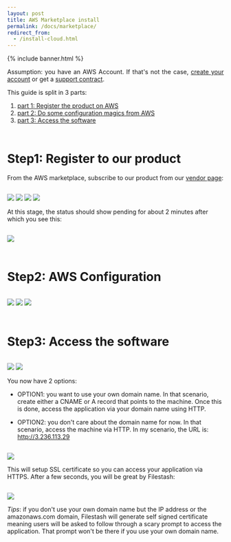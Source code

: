 ```yaml
---
layout: post
title: AWS Marketplace install
permalink: /docs/marketplace/
redirect_from:
  - /install-cloud.html
---
```

<style>
img.fancy { margin: 15px 0 0 0; }
h1 { margin-top: 4rem; }
</style>

{% include banner.html %}
<div class="banner" style="text-align:justify">
    Assumption: you have an AWS Account. If that's not the case, <a href="/redirect.html?origin=pricing::selfhosted&url=https://aws.amazon.com/resources/create-account/">create your account</a> or get a <a href="/docs/support/?origin=doc::marketplace">support contract</a>.
</div>

This guide is split in 3 parts:

1. [part 1: Register the product on AWS](#step1-register-to-our-product)
2. [part 2: Do some configuration magics from AWS](#step2-aws-configuration)
3. [part 3: Access the software](#step3-access-the-software)

# Step1: Register to our product

From the AWS marketplace, subscribe to our product from our <a href="https://aws.amazon.com/marketplace/pp/prodview-ngwkedxz2dtrk">vendor page</a>:

<img src="/img/posts/2022-02-21-image0001.png" class="fancy" />
<img src="/img/posts/2022-02-21-image0002.png" class="fancy" />

<img src="/img/posts/2022-02-21-image0011.png" class="fancy" />

<img src="/img/posts/2022-02-21-image0015.png" class="fancy" />

At this stage, the status should show pending for about 2 minutes after which you see this:

<img src="/img/posts/2022-02-21-image0016.png" class="fancy" />

# Step2: AWS Configuration

<img src="/img/posts/2022-02-21-image0020.png" class="fancy" />

<img src="/img/posts/2022-02-21-image0025.png" class="fancy" />

<img src="/img/posts/2022-02-21-image0029.png" class="fancy" />

# Step3: Access the software

<img src="/img/posts/2022-02-21-image0032.png" class="fancy" />

<img src="/img/posts/2022-02-21-image0035.png" class="fancy" />

You now have 2 options:

- OPTION1: you want to use your own domain name. In that scenario, create either a CNAME or A record that points to the machine. Once this is done, access the application via your domain name using HTTP.

- OPTION2: you don't care about the domain name for now. In that scenario, access the machine via HTTP. In my scenario, the URL is: http://3.236.113.29

<img src="/img/posts/2022-02-21-image0040.png" class="fancy" />

This will setup SSL certificate so you can access your application via HTTPS. After a few seconds, you will be great by Filestash:

<img src="/img/posts/2022-02-21-image0050.png" class="fancy" />

*Tips*: if you don't use your own domain name but the IP address or the amazonaws.com domain, Filestash will generate self signed certificate meaning users will be asked to follow through a scary prompt to access the application. That prompt won't be there if you use your own domain name.
